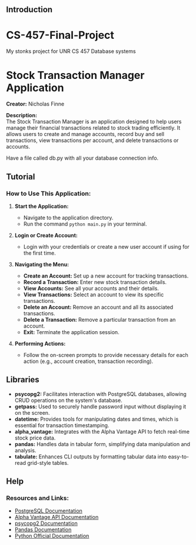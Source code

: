 ## Introduction

# CS-457-Final-Project
My stonks project for UNR CS 457 Database systems

# Stock Transaction Manager Application

**Creator:** Nicholas Finne

**Description:**  
The Stock Transaction Manager is an application designed to help users manage their financial transactions related to stock trading efficiently. It allows users to create and manage accounts, record buy and sell transactions, view transactions per account, and delete transactions or accounts.

Have a file called db.py with all your database connection info.

## Tutorial

### How to Use This Application:

1. **Start the Application:**
   - Navigate to the application directory.
   - Run the command `python main.py` in your terminal.

2. **Login or Create Account:**
   - Login with your credentials or create a new user account if using for the first time.

3. **Navigating the Menu:**
   - **Create an Account:** Set up a new account for tracking transactions.
   - **Record a Transaction:** Enter new stock transaction details.
   - **View Accounts:** See all your accounts and their details.
   - **View Transactions:** Select an account to view its specific transactions.
   - **Delete an Account:** Remove an account and all its associated transactions.
   - **Delete a Transaction:** Remove a particular transaction from an account.
   - **Exit:** Terminate the application session.

4. **Performing Actions:**
   - Follow the on-screen prompts to provide necessary details for each action (e.g., account creation, transaction recording).

## Libraries

- **psycopg2:** Facilitates interaction with PostgreSQL databases, allowing CRUD operations on the system's database.
- **getpass:** Used to securely handle password input without displaying it on the screen.
- **datetime:** Provides tools for manipulating dates and times, which is essential for transaction timestamping.
- **alpha_vantage:** Integrates with the Alpha Vantage API to fetch real-time stock price data.
- **pandas:** Handles data in tabular form, simplifying data manipulation and analysis.
- **tabulate:** Enhances CLI outputs by formatting tabular data into easy-to-read grid-style tables.

## Help

### Resources and Links:

- [PostgreSQL Documentation](https://www.postgresql.org/docs/)
- [Alpha Vantage API Documentation](https://www.alphavantage.co/documentation/)
- [psycopg2 Documentation](https://www.psycopg.org/docs/)
- [Pandas Documentation](https://pandas.pydata.org/pandas-docs/stable/)
- [Python Official Documentation](https://docs.python.org/3/)

